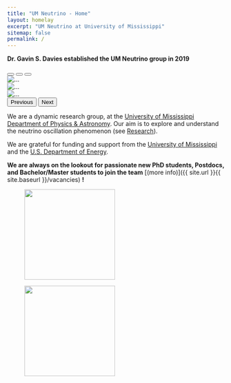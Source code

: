 ```yaml
---
title: "UM Neutrino - Home"
layout: homelay
excerpt: "UM Neutrino at University of Mississippi"
sitemap: false
permalink: /
---
```


**Dr. Gavin S. Davies established the UM Neutrino group in 2019** 


<div markdown="0" id="carousel" class="carousel slide" data-ride="carousel" data-interval="4000" data-pause="hover" >
    <!-- Menu -->
    <div class="carousel-indicators">
        <button type="button" data-bs-target="#carousel" data-bs-slide-to="0" class="active" aria-label="Slide 1"></button>
        <button type="button" data-bs-target="#carousel" data-bs-slide-to="1" aria-label="Slide 2"></button>
        <button type="button" data-bs-target="#carousel" data-bs-slide-to="2" aria-label="Slide 3"></button>
    </div>
    <div class="carousel-inner" markdown="0">
        <div class="carousel-item active">
            <img src="{{ site.url }}{{ site.baseurl }}/assets/images/slider/LewisHall.jpg" class="d-block w-100" alt="...">
        </div>
        <div class="carousel-item">
            <img src="{{ site.url }}{{ site.baseurl }}/assets/images/slider/LewisHall.jpg" class="d-block w-100" alt="...">
        </div>
        <div class="carousel-item">
            <img src="{{ site.url }}{{ site.baseurl }}/assets/images/slider/LewisHall.jpg" class="d-block w-100" alt="...">
        </div>
    </div>
    <button class="carousel-control-prev" type="button" data-bs-target="#carousel" data-bs-slide="prev">
      <span class="carousel-control-prev-icon" aria-hidden="true"></span>
      <span class="visually-hidden">Previous</span>
    </button>
    <button class="carousel-control-next" type="button" data-bs-target="#carousel" data-bs-slide="next">
      <span class="carousel-control-next-icon" aria-hidden="true"></span>
      <span class="visually-hidden">Next</span>
    </button>
</div>


We are a dynamic research group, at the [University of Mississippi](http://www.olemiss.edu) [Department of Physics & Astronomy](https://www.physics.olemiss.edu). Our aim is to explore and understand the neutrino oscillation phenomenon (see [Research](research)). 

We are grateful for funding and support from the [University of Mississippi](https://www.olemiss.edu) and the [U.S. Department of Energy](https://www.energy.gov/).

 **We are always on the lookout for passionate new PhD students, Postdocs, and Bachelor/Master students to join the team** [(more info)]({{ site.url }}{{ site.baseurl }}/vacancies) **!**



<div class="logos-container" markdown="0">
  <figure>
    <img src="{{ site.url }}{{ site.baseurl }}/assets/images/logopic/University_of_Mississippi_logo.png" style="width: 210px" class="figure-img img-fluid rounded float-left">
  </figure>
  <figure>
    <img src="{{ site.url }}{{ site.baseurl }}/assets/images/logopic/DOE_Color_Seal_Green_Logo_Clear_2860×719.png" style="width: 210px" class="figure-img img-fluid rounded float-right">
  </figure>
</div>
